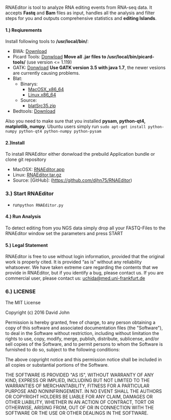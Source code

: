 RNAEditor is tool to analyze RNA editing events from RNA-seq data.
It accepts **Fastq** and **Bam** files as input, handles all the analysis and filter steps for you and outputs comprehensive statistics and **editing Islands**.


#### 1.) Reqiurements

Install following tools to **/usr/local/bin/**:

+ BWA: [Download](https://sourceforge.net/projects/bio-bwa/files/latest/download)
+ Picard Tools: [Donwload](https://sourceforge.net/projects/picard/files/picard-tools/1.119/picard-tools-1.119.zip/download)
	**Move all .jar files to /usr/local/bin/picard-tools/** (use version <= 1.119)
+ GATK: [Donwload](https://www.broadinstitute.org/gatk/download/auth?package=GATK)
    **Use GATK version 3.5 with java 1.7**, the newer vesions are currently causing problems.
+ Blat:
	+ Binarys:
		+ [MacOSX_x86_64](http://hgdownload.soe.ucsc.edu/admin/exe/macOSX.x86_64/blat/blat)
		+ [Linux.x86_64](http://hgdownload.soe.ucsc.edu/admin/exe/linux.x86_64/blat/blat)
	+ Source:
		+ [blatSrc35.zip](https://users.soe.ucsc.edu/~kent/src/blatSrc35.zip)
+ Bedtools: [Download]( http://bedtools.readthedocs.io/en/latest/content/installation.html)

Also you need to make sure that you installed **pysam, python-qt4, matplotlib, numpy**.
Ubuntu users simply run `sudo apt-get install python-numpy python-qt4 python-numpy python-pysam`


#### 2.)Install
To install RNAEditor either donwload the prebuild Application bundle or clone git repository
+	MacOSX: [RNAEditor.app](http://rnaeditor.uni-frankfurt.de/src/RNAEditor.dmg)
+	Linux: [RNAEditor.tar.gz](http://rnaeditor.uni-frankfurt.de/src/RNAEditor.tar.gz)
+	Source: [GitHub]: (https://github.com/djhn75/RNAEditor)

### 3.) Start RNAEditor

+ run`python RNAEditor.py`

#### 4.) Run Analysis 
To detect editing from you NGS data simply drop all your FASTQ-Files to the RNAEditor window set the parameters and press START


#### 5.) Legal Statement
RNAEditor is free to use without login information, provided that the original work is properly cited.
It is provided “as is” without any reliability whatsoever.
We have taken extreme care regarding the contents that we provide in RNAEditor, but if you identify a bug, please contact us.
If you are commercial user, please contact us: uchida@med.uni-frankfurt.de

### 6.) LICENSE

The MIT License

Copyright (c) 2016 David John

Permission is hereby granted, free of charge, to any person obtaining a copy
of this software and associated documentation files (the "Software"), to deal
in the Software without restriction, including without limitation the rights
to use, copy, modify, merge, publish, distribute, sublicense, and/or sell
copies of the Software, and to permit persons to whom the Software is
furnished to do so, subject to the following conditions:

The above copyright notice and this permission notice shall be included in
all copies or substantial portions of the Software.

THE SOFTWARE IS PROVIDED "AS IS", WITHOUT WARRANTY OF ANY KIND, EXPRESS OR
IMPLIED, INCLUDING BUT NOT LIMITED TO THE WARRANTIES OF MERCHANTABILITY,
FITNESS FOR A PARTICULAR PURPOSE AND NONINFRINGEMENT. IN NO EVENT SHALL THE
AUTHORS OR COPYRIGHT HOLDERS BE LIABLE FOR ANY CLAIM, DAMAGES OR OTHER
LIABILITY, WHETHER IN AN ACTION OF CONTRACT, TORT OR OTHERWISE, ARISING FROM,
OUT OF OR IN CONNECTION WITH THE SOFTWARE OR THE USE OR OTHER DEALINGS IN
THE SOFTWARE.